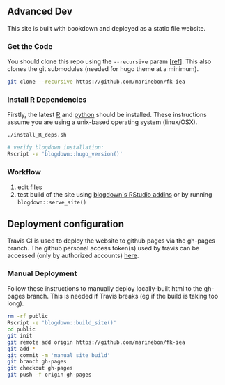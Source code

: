 ## Advanced Dev
This site is built with bookdown and deployed as a static file website.

### Get the Code
You should clone this repo using the `--recursive` param [[ref](https://www.vogella.com/tutorials/GitSubmodules/article.html#cloning-a-repository-that-contains-submodules)].
This also clones the git submodules (needed for hugo theme at a minimum).

```bash
git clone --recursive https://github.com/marinebon/fk-iea
```

### Install R Dependencies
Firstly, the latest [R](http://cran.revolutionanalytics.com/) and [python](https://docs.python-guide.org/starting/installation/) should be installed.
These instructions assume you are using a unix-based operating system (linux/OSX).

```bash
./install_R_deps.sh

# verify blogdown installation:
Rscript -e 'blogdown::hugo_version()'
```

### Workflow
1. edit files
2. test build of the site using [blogdown's RStudio addins](https://bookdown.org/yihui/blogdown/rstudio-ide.html) or by running `blogdown::serve_site()`

## Deployment configuration
Travis CI is used to deploy the website to github pages via the gh-pages branch.
The github personal access token(s) used by travis can be accessed (only by authorized accounts) [here](https://drive.google.com/drive/folders/168X9drMc_eFdZ6eCesgwR56Ek3m_OrZg?usp=sharing).

### Manual Deployment
Follow these instructions to manually deploy locally-built html to the gh-pages branch.
This is needed if Travis breaks (eg if the build is taking too long).

```bash
rm -rf public
Rscript -e 'blogdown::build_site()'
cd public
git init
git remote add origin https://github.com/marinebon/fk-iea
git add *
git commit -m 'manual site build'
git branch gh-pages
git checkout gh-pages
git push -f origin gh-pages
```
